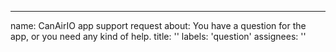 ---
name: CanAirIO app support request
about: You have a question for the app, or you need any kind of help.
title: ''
labels: 'question'
assignees: ''
